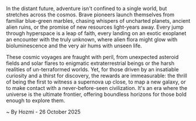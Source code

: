 
In the distant future, adventure isn't confined to a single world, but stretches across the cosmos. Brave pioneers launch themselves from familiar blue-green marbles, chasing whispers of uncharted planets, ancient alien ruins, or the promise of new resources light-years away. Every jump through hyperspace is a leap of faith, every landing on an exotic exoplanet an encounter with the truly unknown, where alien flora might glow with bioluminescence and the very air hums with unseen life.

These cosmic voyages are fraught with peril, from unexpected asteroid fields and solar flares to enigmatic extraterrestrial beings or the harsh realities of un-terraformed worlds. Yet, for those driven by an insatiable curiosity and a thirst for discovery, the rewards are immeasurable: the thrill of being the first to witness a supernova up close, to map a new galaxy, or to make contact with a never-before-seen civilization. It's an era where the universe is the ultimate frontier, offering boundless horizons for those bold enough to explore them.

~ By Hozmi - 26 October 2025
